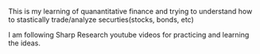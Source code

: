 This is my learning of quanantitative finance and trying to understand how to stastically trade/analyze securties(stocks, bonds, etc)

I am following Sharp Research youtube videos for practicing and learning the ideas.